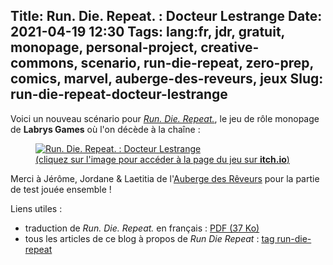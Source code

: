 Title: Run. Die. Repeat. : Docteur Lestrange
Date: 2021-04-19 12:30
Tags: lang:fr, jdr, gratuit, monopage, personal-project, creative-commons, scenario, run-die-repeat, zero-prep, comics, marvel, auberge-des-reveurs, jeux
Slug: run-die-repeat-docteur-lestrange
---
<!-- Com'
* [x] http://troplongpaslu.fr/jeux-de-role-court/docteur-lestrange-un-scenario-pour-run-die-repeat/
      -> référence : https://chezsoi.org/lucas/jdr/DocteurLestrange-v1.0.pdf
* [x] https://www.scenariotheque.org/Document/info_doc.php?id_doc=10295
-->

Voici un nouveau scénario pour [_Run. Die. Repeat._](https://labrysgames.itch.io/run-die-repeat),
le jeu de rôle monopage de **Labrys Games** où l'on décède à la chaîne :

<a href="https://lucas-c.itch.io/docteur-lestrange">
  <figure>
    <img alt="Run. Die. Repeat. : Docteur Lestrange" src="images/2021/04/pngarts.com-Doctor-Strange-PNG-Image-Background.png">
    <figcaption>(cliquez sur l'image pour accéder à la page du jeu sur <b>itch.io</b>)</figcaption>
  </figure>
</a>

Merci à Jérôme, Jordane & Laetitia de l'[Auberge des Rêveurs](https://laubergedesreveurs.forumactif.com/) pour la partie de test jouée ensemble !

Liens utiles :

- traduction de _Run. Die. Repeat._ en français : [PDF (37 Ko)](https://chezsoi.org/lucas/blog/images/jdr/RunDieRepeat-FR.pdf)
- tous les articles de ce blog à propos de _Run Die Repeat_ : [tag run-die-repeat](tag/run-die-repeat.html)
